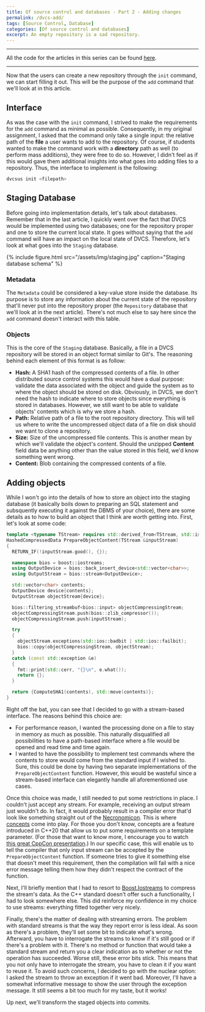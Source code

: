 ```yaml
---
title: Of source control and databases - Part 2 - Adding changes
permalink: /dvcs-add/
tags: [Source Control, Database]
categories: [Of source control and databases]
excerpt: An empty repository is a sad repository.
---
```


---

All the code for the articles in this series can be found [here](https://github.com/faouellet/DVCSUS).

---

Now that the users can create a new repository through the ```init``` command, we can start filling it out. This will be the purpose of the ```add``` command that we'll look at in this article.

## Interface

As was the case with the ```init``` command, I strived to make the requirements for the ```add``` command as minimal as possible. Consequently, in my original assignment, I asked that the command only take a single input: the relative path of the **file** a user wants to add to the repository. Of course, if students wanted to make the command work with a **directory** path as well (to perform mass additions), they were free to do so. However, I didn't feel as if this would gave them additional insights into what goes into adding files to a repository. Thus, the interface to implement is the following:

```bash
dvcsus init <filepath>
```

## Staging Database

Before going into implementation details, let's talk about databases. Remember that in the last article, I quickly went over the fact that DVCS would be implemented using two databases; one for the repository proper and one to store the current local state. It goes without saying that the ```add``` command will have an impact on the local state of DVCS. Therefore, let's look at what goes into the ```Staging``` database.

{%
  include figure.html
  src="/assets/img/staging.jpg"
  caption="Staging database schema"
%}

### Metadata

The ```Metadata``` could be considered a key-value store inside the database. Its purpose is to store any information about the current state of the repository that'll never put into the repository proper (the ```Repository``` database that we'll look at in the next article). There's not much else to say here since the ```add``` command doesn't interact with this table.

### Objects

This is the core of the ```Staging``` database. Basically, a file in a DVCS repository will be stored in an object format similar to Git's. The reasoning behind each element of this format is as follow:

* **Hash:** A SHA1 hash of the compressed contents of a file. In other distributed source control systems this would have a dual purpose: validate the data associated with the object and guide the system as to where the object should be stored on disk. Obviously, in DVCS, we don't need the hash to indicate where to store objects since everything is stored in databases. However, we still want to be able to validate objects' contents which is why we store a hash.
* **Path:** Relative path of a file to the root repository directory. This will tell us where to write the uncompressed object data of a file on disk should we want to clone a repository.
* **Size:** Size of the uncompressed file contents. This is another mean by which we'll validate the object's content. Should the unzipped **Content** field data be anything other than the value stored in this field, we'd know something went wrong.
* **Content:** Blob containing the compressed contents of a file.

## Adding objects

While I won't go into the details of how to store an object into the staging database (it basically boils down to preparing an SQL statement and subsquently executing it against the DBMS of your choice), there are some details as to how to build an object that I think are worth getting into. First, let's look at some code:

```cpp
template <typename TStream> requires std::derived_from<TStream, std::istream> 
HashedCompressedData PrepareObjectContent(TStream &inputStream)
{
  RETURN_IF(!inputStream.good(), {});

  namespace bios = boost::iostreams;
  using OutputDevice = bios::back_insert_device<std::vector<char>>;
  using OutputStream = bios::stream<OutputDevice>;

  std::vector<char> contents;
  OutputDevice device{contents};
  OutputStream objectStream{device};

  bios::filtering_streambuf<bios::input> objectCompressingStream;
  objectCompressingStream.push(bios::zlib_compressor());
  objectCompressingStream.push(inputStream);

  try
  {
    objectStream.exceptions(std::ios::badbit | std::ios::failbit);
    bios::copy(objectCompressingStream, objectStream);
  }
  catch (const std::exception &e)
  {
    fmt::print(std::cerr, "{}\n", e.what());
    return {};
  }

  return {ComputeSHA1(contents), std::move(contents)};
}
```

Right off the bat, you can see that I decided to go with a stream-based interface. The reasons behind this choice are:

* For performance reason, I wanted the processing done on a file to stay in memory as much as possible. This naturally disqualified all possibilities to have a path-based interface where a file would be opened and read time and time again.
* I wanted to have the possibility to implement test commands where the contents to store would come from the standard input if I wished to. Sure, this could be done by having two separate implementations of the ```PrepareObjectContent``` function. However, this would be wasteful since a stream-based interface can elegantly handle all aforementioned use cases.

Once this choice was made, I still needed to put some restrictions in place. I couldn't just accept any stream. For example, receiving an output stream just wouldn't do. In fact, it would probably result in a compiler error that'd look like something straight out of the [Necronomicon](https://en.wikipedia.org/wiki/Necronomicon). This is where [concepts](https://en.cppreference.com/w/cpp/language/constraints) come into play. For those you don't know, concepts are a feature introduced in C++20 that allow us to put some requirements on a template parameter. (For those that want to know more, I encourage you to watch [this great CppCon presentation](https://www.youtube.com/watch?v=ZeU6OPaGxwM).) In our specific case, this will enable us to tell the compiler that only input stream can be accepted by the ```PrepareObjectContent``` function. If someone tries to give it something else that doesn't meet this requirement, then the compilation will fail with a nice error message telling them how they didn't respect the contract of the function.

Next, I'll briefly mention that I had to resort to [Boost.Iostreams](https://www.boost.org/doc/libs/1_74_0/libs/iostreams/doc/index.html) to compress the stream's data. As the C++ standard doesn't offer such a functionality, I had to look somewhere else. This did reinforce my confidence in my choice to use streams: everything fitted together very nicely.

Finally, there's the matter of dealing with streaming errors. The problem with standard streams is that the way they report error is less ideal. As soon as there's a problem, they'll set some bit to indicate what's wrong. Afterward, you have to interrogate the streams to know if it's still good or if there's a problem with it. There's no method or function that would take a standard stream and return you a clear indication as to whether or not the operation has succeeded. Worse still, these error bits stick. This means that you not only have to interrogate the stream, you have to clean it if you want to reuse it. To avoid such concerns, I decided to go with the nuclear option: I asked the stream to throw an exception if it went bad. Moreover, I'll have a somewhat informative message to show the user through the exception message. It still seems a bit too much for my taste, but it works!

Up next, we'll transform the staged objects into commits.
